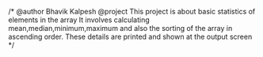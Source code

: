 /* @author Bhavik Kalpesh
   @project This project is about basic statistics of elements in the array
            It involves calculating mean,median,minimum,maximum and also
    	    the sorting of the array in ascending order. These details are 
 	    printed and shown at the output screen
*/
